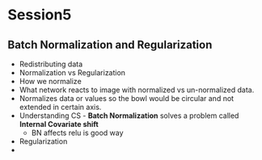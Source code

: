 # Session5

## Batch Normalization and Regularization



- Redistributing data
- Normalization  vs Regularization
- How we normalize
- What network reacts to image with normalized vs un-normalized data.
- Normalizes data or values so the bowl would be circular and not extended in certain axis.
- Understanding CS - **Batch Normalization** solves a problem called **Internal Covariate shift** 
  - BN affects relu is good way
- Regularization 
- 